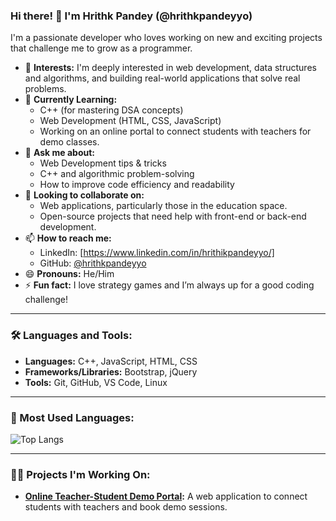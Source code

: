 ### Hi there! 👋 I'm Hrithk Pandey (@hrithkpandeyyo)

I'm a passionate developer who loves working on new and exciting projects that challenge me to grow as a programmer.

- 👀 **Interests:** I'm deeply interested in web development, data structures and algorithms, and building real-world applications that solve real problems.
- 🌱 **Currently Learning:** 
  - C++ (for mastering DSA concepts)
  - Web Development (HTML, CSS, JavaScript)
  - Working on an online portal to connect students with teachers for demo classes.
- 💬 **Ask me about:** 
  - Web Development tips & tricks
  - C++ and algorithmic problem-solving
  - How to improve code efficiency and readability
- 🔭 **Looking to collaborate on:**
  - Web applications, particularly those in the education space.
  - Open-source projects that need help with front-end or back-end development.
- 📫 **How to reach me:**
  - LinkedIn: [https://www.linkedin.com/in/hrithikpandeyyo/]
  - GitHub: [@hrithkpandeyyo](https://github.com/hrithkpandeyyo)
- 😄 **Pronouns:** He/Him
- ⚡ **Fun fact:** I love strategy games and I’m always up for a good coding challenge!

---

### 🛠️ Languages and Tools:
- **Languages:** C++, JavaScript, HTML, CSS
- **Frameworks/Libraries:** Bootstrap, jQuery
- **Tools:** Git, GitHub, VS Code, Linux

---

### 🌟 Most Used Languages:

![Top Langs](https://github-readme-stats.vercel.app/api/top-langs/?username=hrithkpandeyyo&layout=compact&theme=radical)

---

### 🧑‍💻 Projects I'm Working On:
- **[Online Teacher-Student Demo Portal](#):** A web application to connect students with teachers and book demo sessions.
